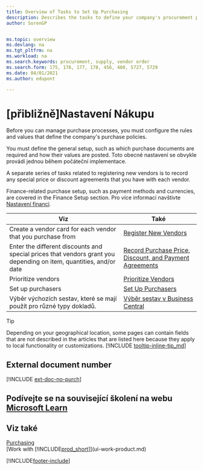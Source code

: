 ```yaml
---
title: Overview of Tasks to Set Up Purchasing
description: Describes the tasks to define your company's procurement policies and set up your purchasing processes.
author: SorenGP


ms.topic: overview
ms.devlang: na
ms.tgt_pltfrm: na
ms.workload: na
ms.search.keywords: procurement, supply, vendor order
ms.search.form: 175, 176, 177, 178, 456, 460, 5727, 5729
ms.date: 04/01/2021
ms.author: edupont

---
```

# [přibližně]Nastavení Nákupu
Before you can manage purchase processes, you must configure the rules and values that define the company's purchase policies.

You must define the general setup, such as which purchase documents are required and how their values are posted. Toto obecné nastavení se obvykle provádí jednou během počáteční implementace.

A separate series of tasks related to registering new vendors is to record any special price or discount agreements that you have with each vendor.

Finance-related purchase setup, such as payment methods and currencies, are covered in the Finance Setup section. Pro více informací navštivte [Nastavení financí](finance-setup-finance.md).

| Viz | Také |
| --- | --- |
| Create a vendor card for each vendor that you purchase from | [Register New Vendors](purchasing-how-register-new-vendors.md) |
| Enter the different discounts and special prices that vendors grant you depending on item, quantities, and/or date | [Record Purchase Price, Discount, and Payment Agreements](purchasing-how-record-purchase-price-discount-payment-agreements.md) |
| Prioritize vendors | [Prioritize Vendors](purchasing-how-prioritize-vendors.md) |
| Set up purchasers | [Set Up Purchasers](purchasing-how-setup-purchasers.md) |
| Výběr výchozích sestav, které se mají použít pro různé typy dokladů. | [Výběr sestav v Business Central](across-report-selections.md) |

> [!TIP]
> Depending on your geographical location, some pages can contain fields that are not described in the articles that are listed here because they apply to local functionality or customizations. [!INCLUDE [tooltip-inline-tip_md](includes/tooltip-inline-tip_md.md)]

## External document number

[!INCLUDE [ext-doc-no-purch](includes/ext-doc-no-purch.md)]

## Podívejte se na související školení na webu [Microsoft Learn](/learn/paths/trade-get-started-dynamics-365-business-central/)

## Viz také

[Purchasing](purchasing-manage-purchasing.md)  
[Work with [!INCLUDE[prod_short](includes/prod_short.md)]](ui-work-product.md)


[!INCLUDE[footer-include](includes/footer-banner.md)]